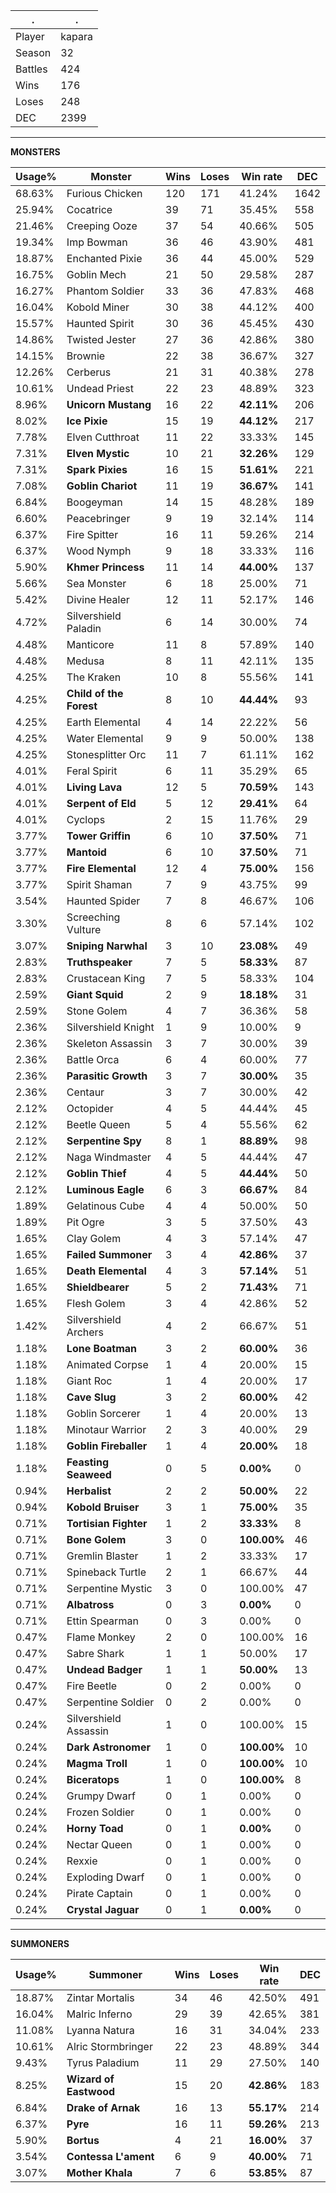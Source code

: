 .|.
|-|-
Player|kapara
Season|32
Battles|424
Wins|176
Loses|248
DEC|2399

---
**MONSTERS**

Usage%|Monster|Wins|Loses|Win rate|DEC|
-|-|-|-|-|-|
68.63%|Furious Chicken|120|171|41.24%|1642|
25.94%|Cocatrice|39|71|35.45%|558|
21.46%|Creeping Ooze|37|54|40.66%|505|
19.34%|Imp Bowman|36|46|43.90%|481|
18.87%|Enchanted Pixie|36|44|45.00%|529|
16.75%|Goblin Mech|21|50|29.58%|287|
16.27%|Phantom Soldier|33|36|47.83%|468|
16.04%|Kobold Miner|30|38|44.12%|400|
15.57%|Haunted Spirit|30|36|45.45%|430|
14.86%|Twisted Jester|27|36|42.86%|380|
14.15%|Brownie|22|38|36.67%|327|
12.26%|Cerberus|21|31|40.38%|278|
10.61%|Undead Priest|22|23|48.89%|323|
8.96%|**Unicorn Mustang**|16|22|**42.11%**|206|
8.02%|**Ice Pixie**|15|19|**44.12%**|217|
7.78%|Elven Cutthroat|11|22|33.33%|145|
7.31%|**Elven Mystic**|10|21|**32.26%**|129|
7.31%|**Spark Pixies**|16|15|**51.61%**|221|
7.08%|**Goblin Chariot**|11|19|**36.67%**|141|
6.84%|Boogeyman|14|15|48.28%|189|
6.60%|Peacebringer|9|19|32.14%|114|
6.37%|Fire Spitter|16|11|59.26%|214|
6.37%|Wood Nymph|9|18|33.33%|116|
5.90%|**Khmer Princess**|11|14|**44.00%**|137|
5.66%|Sea Monster|6|18|25.00%|71|
5.42%|Divine Healer|12|11|52.17%|146|
4.72%|Silvershield Paladin|6|14|30.00%|74|
4.48%|Manticore|11|8|57.89%|140|
4.48%|Medusa|8|11|42.11%|135|
4.25%|The Kraken|10|8|55.56%|141|
4.25%|**Child of the Forest**|8|10|**44.44%**|93|
4.25%|Earth Elemental|4|14|22.22%|56|
4.25%|Water Elemental|9|9|50.00%|138|
4.25%|Stonesplitter Orc|11|7|61.11%|162|
4.01%|Feral Spirit|6|11|35.29%|65|
4.01%|**Living Lava**|12|5|**70.59%**|143|
4.01%|**Serpent of Eld**|5|12|**29.41%**|64|
4.01%|Cyclops|2|15|11.76%|29|
3.77%|**Tower Griffin**|6|10|**37.50%**|71|
3.77%|**Mantoid**|6|10|**37.50%**|71|
3.77%|**Fire Elemental**|12|4|**75.00%**|156|
3.77%|Spirit Shaman|7|9|43.75%|99|
3.54%|Haunted Spider|7|8|46.67%|106|
3.30%|Screeching Vulture|8|6|57.14%|102|
3.07%|**Sniping Narwhal**|3|10|**23.08%**|49|
2.83%|**Truthspeaker**|7|5|**58.33%**|87|
2.83%|Crustacean King|7|5|58.33%|104|
2.59%|**Giant Squid**|2|9|**18.18%**|31|
2.59%|Stone Golem|4|7|36.36%|58|
2.36%|Silvershield Knight|1|9|10.00%|9|
2.36%|Skeleton Assassin|3|7|30.00%|39|
2.36%|Battle Orca|6|4|60.00%|77|
2.36%|**Parasitic Growth**|3|7|**30.00%**|35|
2.36%|Centaur|3|7|30.00%|42|
2.12%|Octopider|4|5|44.44%|45|
2.12%|Beetle Queen|5|4|55.56%|62|
2.12%|**Serpentine Spy**|8|1|**88.89%**|98|
2.12%|Naga Windmaster|4|5|44.44%|47|
2.12%|**Goblin Thief**|4|5|**44.44%**|50|
2.12%|**Luminous Eagle**|6|3|**66.67%**|84|
1.89%|Gelatinous Cube|4|4|50.00%|50|
1.89%|Pit Ogre|3|5|37.50%|43|
1.65%|Clay Golem|4|3|57.14%|47|
1.65%|**Failed Summoner**|3|4|**42.86%**|37|
1.65%|**Death Elemental**|4|3|**57.14%**|51|
1.65%|**Shieldbearer**|5|2|**71.43%**|71|
1.65%|Flesh Golem|3|4|42.86%|52|
1.42%|Silvershield Archers|4|2|66.67%|51|
1.18%|**Lone Boatman**|3|2|**60.00%**|36|
1.18%|Animated Corpse|1|4|20.00%|15|
1.18%|Giant Roc|1|4|20.00%|17|
1.18%|**Cave Slug**|3|2|**60.00%**|42|
1.18%|Goblin Sorcerer|1|4|20.00%|13|
1.18%|Minotaur Warrior|2|3|40.00%|29|
1.18%|**Goblin Fireballer**|1|4|**20.00%**|18|
1.18%|**Feasting Seaweed**|0|5|**0.00%**|0|
0.94%|**Herbalist**|2|2|**50.00%**|22|
0.94%|**Kobold Bruiser**|3|1|**75.00%**|35|
0.71%|**Tortisian Fighter**|1|2|**33.33%**|8|
0.71%|**Bone Golem**|3|0|**100.00%**|46|
0.71%|Gremlin Blaster|1|2|33.33%|17|
0.71%|Spineback Turtle|2|1|66.67%|44|
0.71%|Serpentine Mystic|3|0|100.00%|47|
0.71%|**Albatross**|0|3|**0.00%**|0|
0.71%|Ettin Spearman|0|3|0.00%|0|
0.47%|Flame Monkey|2|0|100.00%|16|
0.47%|Sabre Shark|1|1|50.00%|17|
0.47%|**Undead Badger**|1|1|**50.00%**|13|
0.47%|Fire Beetle|0|2|0.00%|0|
0.47%|Serpentine Soldier|0|2|0.00%|0|
0.24%|Silvershield Assassin|1|0|100.00%|15|
0.24%|**Dark Astronomer**|1|0|**100.00%**|10|
0.24%|**Magma Troll**|1|0|**100.00%**|10|
0.24%|**Biceratops**|1|0|**100.00%**|8|
0.24%|Grumpy Dwarf|0|1|0.00%|0|
0.24%|Frozen Soldier|0|1|0.00%|0|
0.24%|**Horny Toad**|0|1|**0.00%**|0|
0.24%|Nectar Queen|0|1|0.00%|0|
0.24%|Rexxie|0|1|0.00%|0|
0.24%|Exploding Dwarf|0|1|0.00%|0|
0.24%|Pirate Captain|0|1|0.00%|0|
0.24%|**Crystal Jaguar**|0|1|**0.00%**|0|

---
**SUMMONERS**

Usage%|Summoner|Wins|Loses|Win rate|DEC|
-|-|-|-|-|-|
18.87%|Zintar Mortalis|34|46|42.50%|491|
16.04%|Malric Inferno|29|39|42.65%|381|
11.08%|Lyanna Natura|16|31|34.04%|233|
10.61%|Alric Stormbringer|22|23|48.89%|344|
9.43%|Tyrus Paladium|11|29|27.50%|140|
8.25%|**Wizard of Eastwood**|15|20|**42.86%**|183|
6.84%|**Drake of Arnak**|16|13|**55.17%**|214|
6.37%|**Pyre**|16|11|**59.26%**|213|
5.90%|**Bortus**|4|21|**16.00%**|37|
3.54%|**Contessa L'ament**|6|9|**40.00%**|71|
3.07%|**Mother Khala**|7|6|**53.85%**|87|
